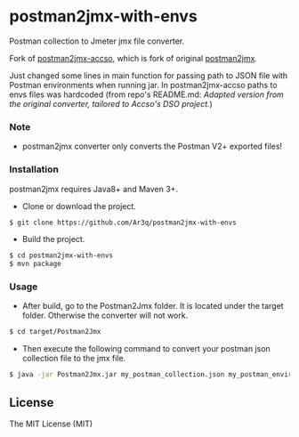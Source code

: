 # postman2jmx-with-envs
Postman collection to Jmeter jmx file converter.

Fork of [postman2jmx-accso](https://github.com/fredericjacob/postman2jmx-accso), which is fork of original [postman2jmx](https://github.com/Loadium/postman2jmx). 

Just changed some lines in main function for passing path to JSON file with Postman environments when running jar. In postman2jmx-accso paths to envs files was hardcoded (from repo's README.md: *Adapted version from the original converter, tailored to Accso's DSO project.*)

### Note

- postman2jmx converter only converts the Postman V2+ exported files!

### Installation

postman2jmx requires Java8+ and Maven 3+.

- Clone or download the project.
```sh
$ git clone https://github.com/Ar3q/postman2jmx-with-envs
```
- Build the project.
```sh
$ cd postman2jmx-with-envs
$ mvn package
```

### Usage

- After build, go to the Postman2Jmx folder. It is located under the target folder.
Otherwise the converter will not work.
```sh
$ cd target/Postman2Jmx
```
- Then execute the following command to convert your postman json collection file to the jmx file.
```sh
$ java -jar Postman2Jmx.jar my_postman_collection.json my_postman_environments.json my_jmx_file.jmx
```

License
----

The MIT License (MIT)
